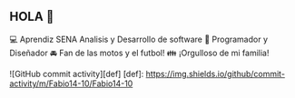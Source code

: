 ## HOLA 👋

:computer: Aprendiz SENA Analisis y Desarrollo de software
:pencil: Programador y Diseñador
:oncoming_automobile: Fan de las motos y el futbol!
:family: ¡Orgulloso de mi familia!

![GitHub commit activity][def]
[def]: https://img.shields.io/github/commit-activity/m/Fabio14-10/Fabio14-10